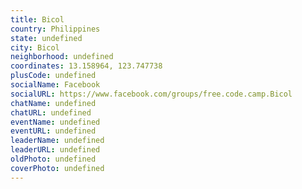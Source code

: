 ```yaml
---
title: Bicol
country: Philippines
state: undefined
city: Bicol
neighborhood: undefined
coordinates: 13.158964, 123.747738
plusCode: undefined
socialName: Facebook
socialURL: https://www.facebook.com/groups/free.code.camp.Bicol
chatName: undefined
chatURL: undefined
eventName: undefined
eventURL: undefined
leaderName: undefined
leaderURL: undefined
oldPhoto: undefined
coverPhoto: undefined
---
```

